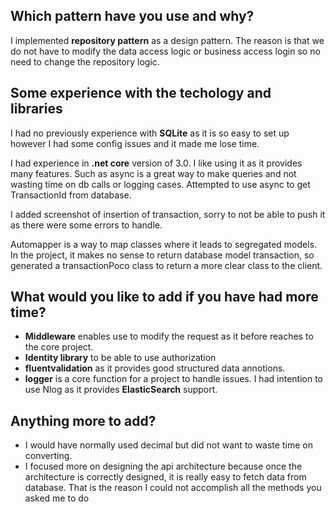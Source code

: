 ## **Which pattern have you use and why?**

I implemented **repository pattern**  as a design pattern. The reason is that we do not have to modify the data access logic or business access login so no need to change the repository logic.

## Some experience with the techology and libraries

I had no previously experience with **SQLite** as it is so easy to set up however I had some config issues and it made me lose time.

I had experience in **.net core** version of 3.0. I like using it as it provides many features. Such as async is a great way to make queries and not wasting time on db calls or logging cases. Attempted to use async to get TransactionId from database.

I added screenshot of insertion of transaction, sorry to not be able to push it as there were some errors to handle.

Automapper is a way to map classes where it leads to segregated models. In the project, it makes no sense to return database model transaction, so generated a transactionPoco class to return a more clear class to the client.

## What would you like to add if you have had more time?

* **Middleware** enables use to modify the request as it before reaches to the core project. 
* **Identity library** to be able to use authorization
* **fluentvalidation** as it provides good structured data annotions.
* **logger** is a core function for a project to handle issues. I had intention to use Nlog as it provides **ElasticSearch** support.

## Anything more to add?
* I would have normally used decimal but did not want to waste time on converting.
* I focused more on designing the api architecture because once the architecture is correctly designed, it is really easy to fetch data from database. That is the reason I could not accomplish all the methods you asked me to do 
